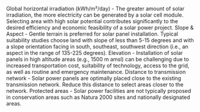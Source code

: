 Global horizontal irradiation (kWh/m²/day) - The greater amount of solar irradiation, the more electricity can be generated by a solar cell module. Selecting area with high solar potential contributes significantly to the desired efficiency and economic feasibility of a solar power project.
Slope & Aspect - Gentle terrain is preferred for solar panel installation. Typical suitability studies choose land with slope of less than 5-15 degrees and with a slope orientation facing in south, southeast, southwest direction (i.e., an aspect in the range of 135-225 degrees).
Elevation - Installation of solar panels in high altitude areas (e.g., 1500 m amsl) can be challenging due to increased transportation cost, suitability of technology, access to the grid, as well as routine and emergency maintenance.
Distance to transmission network - Solar power panels are optimally placed close to the existing transmission network. Reduce this distance to select areas closer to the network.
Protected areas - Solar power facilities are not typically proposed in conservation areas such as Natura 2000 sites and nationally designated areas.


